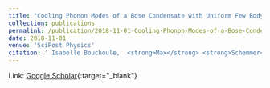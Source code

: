 ```yaml
---
title: "Cooling Phonon Modes of a Bose Condensate with Uniform Few Body Losses"
collection: publications
permalink: /publication/2018-11-01-Cooling-Phonon-Modes-of-a-Bose-Condensate-with-Uniform-Few-Body-Losses
date: 2018-11-01
venue: 'SciPost Physics'
citation: ' Isabelle Bouchoule,  <strong>Max</strong> <strong>Schemmer</strong>,  Carsten Henkel, &quot;Cooling Phonon Modes of a Bose Condensate with Uniform Few Body Losses.&quot; SciPost Physics, 2018.'
---
```

Link: [Google Scholar](https://scholar.google.com/scholar?q=Cooling+Phonon+Modes+of+a+Bose+Condensate+with+Uniform+Few+Body+Losses){:target="_blank"}